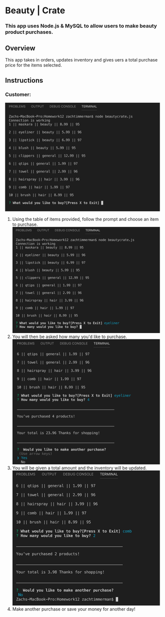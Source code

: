 # Beauty | Crate

### This app uses Node.js & MySQL to allow users to make beauty product purchases. 

## Overview

This app takes in orders, updates inventory and gives uers a total purchase price for the items selected. 

## Instructions

### Customer:
![](/assets/images/table.png)
1. Using the table of items provided, follow the prompt and choose an item to purchase.
![](/assets/images/chosen%20item.png)
2. You will then be asked how many you'd like to purchase.
![](/assets/images/quantitiy_results.png)
3. You will be given a total amount and the inventory will be updated.
![](/assets/images/done_shopping.png)
4. Make another purchase or save your money for another day!


